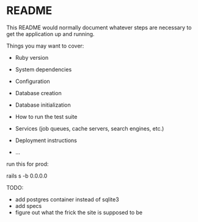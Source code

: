 # README

This README would normally document whatever steps are necessary to get the
application up and running.

Things you may want to cover:

* Ruby version

* System dependencies

* Configuration

* Database creation

* Database initialization

* How to run the test suite

* Services (job queues, cache servers, search engines, etc.)

* Deployment instructions

* ...


run this for prod:

rails s -b 0.0.0.0

TODO:

* add postgres container instead of sqlite3
* add specs
* figure out what the frick the site is supposed to be
